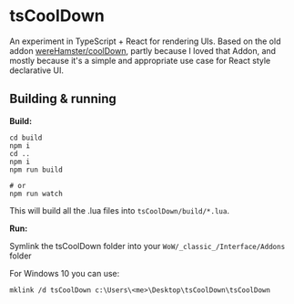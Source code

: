 # tsCoolDown

An experiment in TypeScript + React for rendering UIs. Based on the old addon
[wereHamster/coolDown](https://github.com/wereHamster/coolDown), partly because I loved that Addon,
and mostly because it's a simple and appropriate use case for React style declarative UI.

## Building & running

**Build:**

```
cd build
npm i
cd ..
npm i
npm run build

# or
npm run watch
```

This will build all the .lua files into `tsCoolDown/build/*.lua`.

**Run:**

Symlink the tsCoolDown folder into your `WoW/_classic_/Interface/Addons` folder

For Windows 10 you can use:

```
mklink /d tsCoolDown c:\Users\<me>\Desktop\tsCoolDown\tsCoolDown
```
